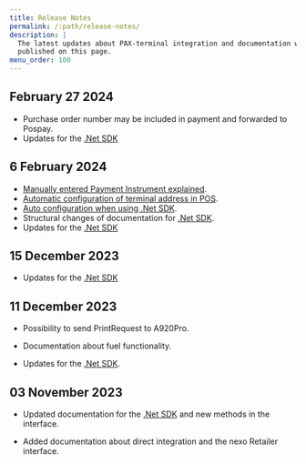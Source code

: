 ```yaml
---
title: Release Notes
permalink: /:path/release-notes/
description: |
  The latest updates about PAX-terminal integration and documentation will be
  published on this page.
menu_order: 100
---
```

## February 27 2024

*   Purchase order number may be included in payment and forwarded to Pospay.
*   Updates for the [.Net SDK][dotnetrelease]

## 6 February 2024

*   [Manually entered Payment Instrument explained][keyinpaymentinstrument].
*   [Automatic configuration of terminal address in POS][autoconfig].
*   [Auto configuration when using .Net SDK][autoconfignet].
*   Structural changes of documentation for [.Net SDK][dotnetrelease].
*   Updates for the [.Net SDK][dotnetrelease]

## 15 December 2023

*   Updates for the [.Net SDK][dotnetrelease]

## 11 December 2023

*   Possibility to send PrintRequest to A920Pro.

*   Documentation about fuel functionality.

*   Updates for the [.Net SDK][dotnetrelease].

## 03 November 2023

*   Updated documentation for the [.Net SDK][dotnetrelease] and new methods in the interface.

*   Added documentation about direct integration and the nexo Retailer interface.

[dotnetrelease]: /pax-terminal/NET/release-notes
[keyinpaymentinstrument]: /pax-terminal/Nexo-Retailer/keyin-paymentinstrument
[autoconfig]: /pax-terminal/Nexo-Retailer/auto-configure-ecr-2-terminal
[autoconfignet]: /pax-terminal/NET/tutorial/autoconfigurepos
